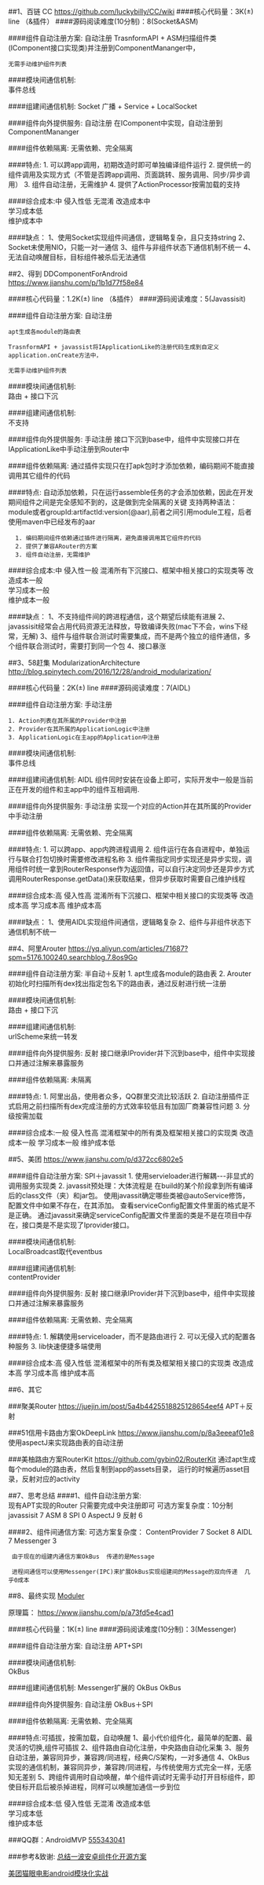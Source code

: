 ##1、百链 CC   https://github.com/luckybilly/CC/wiki
####核心代码量：3K(±) line （&插件）
####源码阅读难度(10分制)：8(Socket&ASM)

####组件自动注册方案:  自动注册
    TrasnformAPI + ASM扫描组件类(IComponent接口实现类)并注册到ComponentMananger中，
    
    无需手动维护组件列表
    
   ####模块间通信机制:    
    事件总线
  
   ####组建间通信机制:  Socket 
    广播 + Service + LocalSocket
  
   ####组件向外提供服务:  自动注册
    在IComponent中实现，自动注册到ComponentMananger
  
   ####组件依赖隔离: 
    无需依赖、完全隔离
    
   ####特点:
      1. 可以跨app调用，初期改造时即可单独编译组件运行
      2. 提供统一的组件调用及实现方式（不管是否跨app调用、页面跳转、服务调用、同步/异步调用）
      3. 组件自动注册，无需维护
      4. 提供了ActionProcessor按需加载的支持

   ####综合成本:中
     侵入性低 
     无混淆
     改造成本中  
     学习成本低  
     维护成本中 
    
   ####缺点：
     1、使用Socket实现组件间通信，逻辑略复杂，且只支持string
     2、Socket未使用NIO，只能一对一通信
     3、组件与非组件状态下通信机制不统一
     4、无法自动唤醒目标，目标组件被杀后无法通信
    
    
##2、得到 DDComponentForAndroid   https://www.jianshu.com/p/1b1d77f58e84
   
####核心代码量：1.2K(±) line （&插件）
####源码阅读难度：5(Javassisit)

   ####组件自动注册方案:  自动注册
   
    apt生成各module的路由表
    
    TrasnformAPI + javassist将IApplicationLike的注册代码生成到自定义application.onCreate方法中，
    
    无需手动维护组件列表
    
   ####模块间通信机制:    
    路由 + 接口下沉
  
   ####组建间通信机制:   
    不支持
  
   ####组件向外提供服务:  手动注册
    接口下沉到base中，组件中实现接口并在IApplicationLike中手动注册到Router中
  
   ####组件依赖隔离: 
    通过插件实现只在打apk包时才添加依赖，编码期间不能直接调用其它组件的代码
    
   ####特点:
   自动添加依赖，只在运行assemble任务的才会添加依赖，因此在开发期间组件之间是完全感知不到的，这是做到完全隔离的关键
   支持两种语法：module或者groupId:artifactId:version(@aar),前者之间引用module工程，后者使用maven中已经发布的aar
   
      1. 编码期间组件依赖通过插件进行隔离，避免直接调用其它组件的代码
      2. 提供了兼容ARouter的方案
      3. 组件自动注册，无需维护

   ####综合成本:中 
     侵入性一般
     混淆所有下沉接口、框架中相关接口的实现类等 
     改造成本一般  
     学习成本一般  
     维护成本一般
     

####缺点：
     1、不支持组件间的跨进程通信，这个期望后续能有进展
     2、javassisit经常会占用代码资源无法释放，导致编译失败(mac下不会，wins下经常，无解)
     3、组件与组件联合测试时需要集成，而不是两个独立的组件通信，多个组件联合测试时，需要打到同一个包
     4、接口暴涨
         
    
##3、58赶集 ModularizationArchitecture  http://blog.spinytech.com/2016/12/28/android_modularization/
   
####核心代码量：2K(±) line 
####源码阅读难度：7(AIDL)

   ####组件自动注册方案:  手动注册
   
    1. Action列表在其所属的Provider中注册
    2. Provider在其所属的ApplicationLogic中注册
    3. ApplicationLogic在主app的Application中注册
    
   ####模块间通信机制:    
     事件总线
  
   ####组建间通信机制:   AIDL
    组件同时安装在设备上即可，实际开发中一般是当前正在开发的组件和主app中的组件互相调用.
  
   ####组件向外提供服务:  手动注册
    实现一个对应的Action并在其所属的Provider中手动注册
  
   ####组件依赖隔离: 
    无需依赖、完全隔离
    
   ####特点:
      1. 可以跨app、app内跨进程调用
      2. 组件运行在各自进程中，单独运行与联合打包切换时需要修改进程名称
      3. 组件需指定同步实现还是异步实现，调用组件时统一拿到RouterResponse作为返回值，可以自行决定同步还是异步方式调用RouterResponse.getData()来获取结果，但异步获取时需要自己维护线程

   ####综合成本:高 
     侵入性高
     混淆所有下沉接口、框架中相关接口的实现类等 
     改造成本高 
     学习成本高 
     维护成本高
     

####缺点：
     1、使用AIDL实现组件间通信，逻辑略复杂
     2、组件与非组件状态下通信机制不统一
    
         
##4、阿里Arouter   https://yq.aliyun.com/articles/71687?spm=5176.100240.searchblog.7.8os9Go

   ####组件自动注册方案:  半自动＋反射
       1. apt生成各module的路由表
       2. Arouter初始化时扫描所有dex找出指定包名下的路由表，通过反射进行统一注册
        
   ####模块间通信机制:    
    路由 + 接口下沉
  
   ####组建间通信机制:   
    urlScheme来统一转发
  
   ####组件向外提供服务:  反射
    接口继承IProvider并下沉到base中，组件中实现接口并通过注解来暴露服务
  
   ####组件依赖隔离: 
    未隔离
    
   ####特点:
     1. 阿里出品，使用者众多，QQ群里交流比较活跃
     2. 自动注册插件正式启用之前扫描所有dex完成注册的方式效率较低且有加固厂商兼容性问题
     3. 分级按需加载
     
   ####综合成本:一般
     侵入性高
     混淆框架中的所有类及框架相关接口的实现类
     改造成本一般
     学习成本一般 
     维护成本低
     
     
     
##5、美团    https://www.jianshu.com/p/d372cc6802e5
     
   ####组件自动注册方案:  SPI＋javassit
            1. 使用servieloader进行解耦---非显式的调用服务实现类
            2. javassit预处理：大体流程是
                在build的某个阶段拿到所有编译后的class文件（夹）和jar包。
                使用javassit确定哪些类被@autoService修饰，配置文件中如果不存在，在其添加。
                查看serviceConfig配置文件里面的格式是不是正确。
                通过javassit来确定serviceConfig配置文件里面的类是不是在项目中存在，接口类是不是实现了Iprovider接口。
                 
   ####模块间通信机制:    
         LocalBroadcast取代eventbus
       
   ####组建间通信机制:   
         contentProvider
       
   ####组件向外提供服务:  反射
         接口继承IProvider并下沉到base中，组件中实现接口并通过注解来暴露服务
       
   ####组件依赖隔离: 
         无需依赖、完全隔离
         
   ####特点:
          1. 解耦使用serviceloader，而不是路由进行
          2. 可以无侵入式的配置各种服务
          3. lib快速便捷多端使用
          
   ####综合成本:高
          侵入性低
          混淆框架中的所有类及框架相关接口的实现类
          改造成本高
          学习成本高
          维护成本高
     

##6、其它
        
   ###聚美Router https://juejin.im/post/5a4b4425518825128654eef4
    APT＋反射
   
   ###51信用卡路由方案OkDeepLink  https://www.jianshu.com/p/8a3eeeaf01e8
    使用aspectJ来实现路由表的自动注册
    
   ###美柚路由方案RouterKit  https://github.com/gybin02/RouterKit
    通过apt生成每个module的路由表，然后复制到app的assets目录，
    运行的时候遍历asset目录，反射对应的activity
    
    
##7、思考总结
   ####1、组件自动注册方案:  
    现有APT实现的Router  只需要完成中央注册即可
    可选方案复杂度：10分制
            javassisit   7
            ASM           8
            SPI              0
            AspectJ     9
            反射           6
    
    
   ####2、组件间通信方案: 
     可选方案复杂度：
       ContentProvider   7
       Socket         8
       AIDL             7
       Messenger  3
     
     由于现在的组建内通信方案OkBus  传递的是Message  
     
     进程间通信可以使用Messenger(IPC)来扩展OkBus实现组建间的Message的双向传递  几乎0成本
     

     

##8、最终实现    [Moduler](https://github.com/north2016/Moduler)

原理篇： https://www.jianshu.com/p/a73fd5e4cad1


####核心代码量：1K(±) line
####源码阅读难度(10分制)：3(Messenger)

   ####组件自动注册方案:  自动注册
     APT+SPI
    
   ####模块间通信机制:    
     OkBus
  
   ####组建间通信机制:  Messenger扩展的 OkBus 
     OkBus
  
   ####组件向外提供服务:  自动注册
     OkBus＋SPI
  
   ####组件依赖隔离: 
    无需依赖、完全隔离
    
   ####特点:可插拔，按需加载，自动唤醒
    1、最小代价组件化，最简单的配置、最灵活的切换,组件可插拔
    2、组件路由自动化注册，中央路由自动化采集
    3、服务自动注册，兼容同异步，兼容跨/同进程，经典C/S架构，一对多通信
    4、OkBus实现的通信机制，兼容同异步，兼容跨/同进程，与传统使用方式完全一样，无感知无差别
    5、跨组件调用时自动唤醒，单个组件调试时无需手动打开目标组件，即使目标开启后被杀掉进程，同样可以唤醒加通信一步到位



   ####综合成本:低 
     侵入性低 
     无混淆
     改造成本低  
     学习成本低  
     维护成本低 

 ###QQ群：AndroidMVP   [555343041](http://shang.qq.com/wpa/qunwpa?idkey=14f9009a0276624f6abf3221fe131c57ff05b70b5b4b922ed2c4aa4156155e73) 

 ###参考&致谢:
[总结一波安卓组件化开源方案](https://juejin.im/entry/5a82bbd85188257a8462392c)

[美团猫眼电影android模块化实战](https://juejin.im/entry/5a6940c651882573385feb0c)